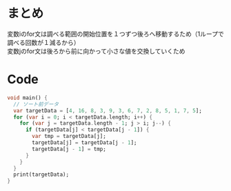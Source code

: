 # まとめ
変数iのfor文は調べる範囲の開始位置を１つずつ後ろへ移動するため（1ループで調べる回数が１減るから）  
変数jのfor文は後ろから前に向かって小さな値を交換していくため

# Code

```dart
void main() {
  // ソート前データ
  var targetData = [4, 16, 8, 3, 9, 3, 6, 7, 2, 8, 5, 1, 7, 5];
  for (var i = 0; i < targetData.length; i++) {
    for (var j = targetData.length - 1; j > i; j--) {
      if (targetData[j] < targetData[j - 1]) {
        var tmp = targetData[j];
        targetData[j] = targetData[j - 1];
        targetData[j - 1] = tmp;
      }
    }
  }
  print(targetData);
}
```
